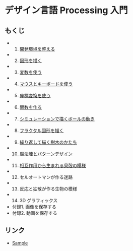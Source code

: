 # デザイン言語 Processing 入門
## もくじ

- 1. [開発環境を整える](01/README.md)
- 2. [図形を描く](02/README.md)
- 3. [変数を使う](03/README.md)
- 4. [マウスとキーボードを使う](04/README.md)
- 5. [座標変換を使う](05/README.md)
- 6. [関数を作る](06/README.md)
- 7. [シミュレーションで描くボールの動き](07/README.md)
- 8. [フラクタル図形を描く](08/README.md)
- 9. [繰り返して描く樹木のかたち](09/README.md)
- 10. [魔法陣とパターンデザイン](10/README.md)
- 11. [相互作用から生まれる貝殻の模様](11/README.md)
- 12. セルオートマンが作る迷路
- 13. 反応と拡散が作る生物の模様
- 14. 3D グラフィックス
- 付録1. 画像を保存する
- 付録2. 動画を保存する

## リンク
- [Sample](http://www.morikita.co.jp/soft/84931/)
